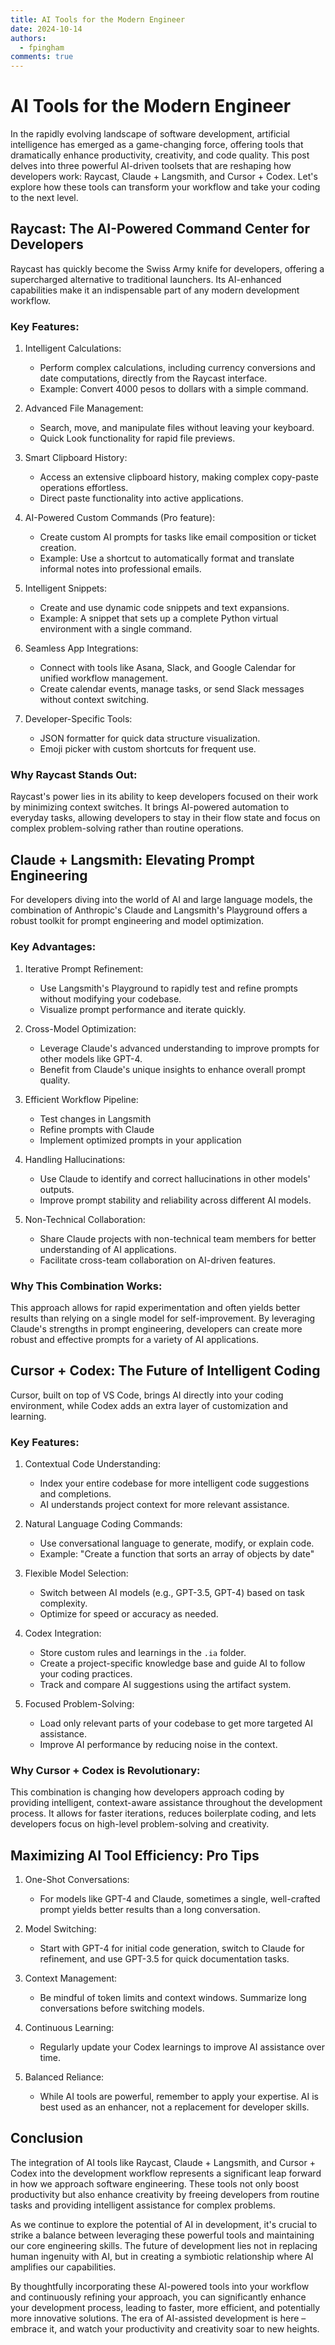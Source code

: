 ```yaml
---
title: AI Tools for the Modern Engineer
date: 2024-10-14
authors:
  - fpingham
comments: true
---
```


# AI Tools for the Modern Engineer

In the rapidly evolving landscape of software development, artificial intelligence has emerged as a game-changing force, offering tools that dramatically enhance productivity, creativity, and code quality. This post delves into three powerful AI-driven toolsets that are reshaping how developers work: Raycast, Claude + Langsmith, and Cursor + Codex. Let's explore how these tools can transform your workflow and take your coding to the next level.

<!-- more -->

## Raycast: The AI-Powered Command Center for Developers

Raycast has quickly become the Swiss Army knife for developers, offering a supercharged alternative to traditional launchers. Its AI-enhanced capabilities make it an indispensable part of any modern development workflow.

### Key Features:
1. Intelligent Calculations: 
	- Perform complex calculations, including currency conversions and date computations, directly from the Raycast interface.
	- Example: Convert 4000 pesos to dollars with a simple command.

2. Advanced File Management: 
	- Search, move, and manipulate files without leaving your keyboard.
	- Quick Look functionality for rapid file previews.

3. Smart Clipboard History: 
	- Access an extensive clipboard history, making complex copy-paste operations effortless.
	- Direct paste functionality into active applications.

4. AI-Powered Custom Commands (Pro feature):
	- Create custom AI prompts for tasks like email composition or ticket creation.
	- Example: Use a shortcut to automatically format and translate informal notes into professional emails.

5. Intelligent Snippets: 
	- Create and use dynamic code snippets and text expansions.
	- Example: A snippet that sets up a complete Python virtual environment with a single command.

6. Seamless App Integrations: 
	- Connect with tools like Asana, Slack, and Google Calendar for unified workflow management.
	- Create calendar events, manage tasks, or send Slack messages without context switching.

7. Developer-Specific Tools:
	- JSON formatter for quick data structure visualization.
	- Emoji picker with custom shortcuts for frequent use.

### Why Raycast Stands Out:
Raycast's power lies in its ability to keep developers focused on their work by minimizing context switches. It brings AI-powered automation to everyday tasks, allowing developers to stay in their flow state and focus on complex problem-solving rather than routine operations.

## Claude + Langsmith: Elevating Prompt Engineering

For developers diving into the world of AI and large language models, the combination of Anthropic's Claude and Langsmith's Playground offers a robust toolkit for prompt engineering and model optimization.

### Key Advantages:

1. Iterative Prompt Refinement: 
	- Use Langsmith's Playground to rapidly test and refine prompts without modifying your codebase.
	- Visualize prompt performance and iterate quickly.

2. Cross-Model Optimization: 
	- Leverage Claude's advanced understanding to improve prompts for other models like GPT-4.
	- Benefit from Claude's unique insights to enhance overall prompt quality.

3. Efficient Workflow Pipeline:
	- Test changes in Langsmith
	- Refine prompts with Claude
	- Implement optimized prompts in your application

4. Handling Hallucinations: 
	- Use Claude to identify and correct hallucinations in other models' outputs.
	- Improve prompt stability and reliability across different AI models.

5. Non-Technical Collaboration:
	- Share Claude projects with non-technical team members for better understanding of AI applications.
	- Facilitate cross-team collaboration on AI-driven features.

### Why This Combination Works:
This approach allows for rapid experimentation and often yields better results than relying on a single model for self-improvement. By leveraging Claude's strengths in prompt engineering, developers can create more robust and effective prompts for a variety of AI applications.

## Cursor + Codex: The Future of Intelligent Coding

Cursor, built on top of VS Code, brings AI directly into your coding environment, while Codex adds an extra layer of customization and learning.

### Key Features:

1. Contextual Code Understanding: 
	- Index your entire codebase for more intelligent code suggestions and completions.
	- AI understands project context for more relevant assistance.

2. Natural Language Coding Commands: 
	- Use conversational language to generate, modify, or explain code.
	- Example: "Create a function that sorts an array of objects by date"

3. Flexible Model Selection: 
	- Switch between AI models (e.g., GPT-3.5, GPT-4) based on task complexity.
	- Optimize for speed or accuracy as needed.

4. Codex Integration:
	- Store custom rules and learnings in the `.ia` folder.
	- Create a project-specific knowledge base and guide AI to follow your coding practices.
	- Track and compare AI suggestions using the artifact system.

5. Focused Problem-Solving: 
	- Load only relevant parts of your codebase to get more targeted AI assistance.
	- Improve AI performance by reducing noise in the context.

### Why Cursor + Codex is Revolutionary:
This combination is changing how developers approach coding by providing intelligent, context-aware assistance throughout the development process. It allows for faster iterations, reduces boilerplate coding, and lets developers focus on high-level problem-solving and creativity.

## Maximizing AI Tool Efficiency: Pro Tips

1. One-Shot Conversations:
	- For models like GPT-4 and Claude, sometimes a single, well-crafted prompt yields better results than a long conversation.

2. Model Switching:
	- Start with GPT-4 for initial code generation, switch to Claude for refinement, and use GPT-3.5 for quick documentation tasks.

3. Context Management:
	- Be mindful of token limits and context windows. Summarize long conversations before switching models.

4. Continuous Learning:
	- Regularly update your Codex learnings to improve AI assistance over time.

5. Balanced Reliance:
	- While AI tools are powerful, remember to apply your expertise. AI is best used as an enhancer, not a replacement for developer skills.

## Conclusion

The integration of AI tools like Raycast, Claude + Langsmith, and Cursor + Codex into the development workflow represents a significant leap forward in how we approach software engineering. These tools not only boost productivity but also enhance creativity by freeing developers from routine tasks and providing intelligent assistance for complex problems.

As we continue to explore the potential of AI in development, it's crucial to strike a balance between leveraging these powerful tools and maintaining our core engineering skills. The future of development lies not in replacing human ingenuity with AI, but in creating a symbiotic relationship where AI amplifies our capabilities.

By thoughtfully incorporating these AI-powered tools into your workflow and continuously refining your approach, you can significantly enhance your development process, leading to faster, more efficient, and potentially more innovative solutions. The era of AI-assisted development is here – embrace it, and watch your productivity and creativity soar to new heights.
